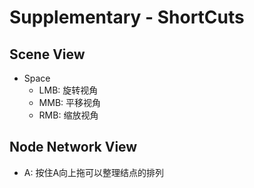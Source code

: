# Supplementary - ShortCuts

## Scene View

- Space
  - LMB: 旋转视角
  - MMB: 平移视角
  - RMB: 缩放视角

## Node Network View

- A: 按住A向上拖可以整理结点的排列